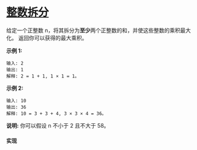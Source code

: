 # [整数拆分](https://leetcode-cn.com/problems/integer-break/description/)

给定一个正整数 n，将其拆分为**至少**两个正整数的和，并使这些整数的乘积最大化。 返回你可以获得的最大乘积。

**示例 1:**
```
输入: 2
输出: 1
解释: 2 = 1 + 1, 1 × 1 = 1。
```

**示例 2:**
```
输入: 10
输出: 36
解释: 10 = 3 + 3 + 4, 3 × 3 × 4 = 36。
```

**说明:**
你可以假设 n 不小于 2 且不大于 58。

#### 实现
